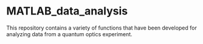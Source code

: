 # MATLAB_data_analysis
This repository contains a variety of functions that have been developed for analyzing data from a quantum optics experiment.
